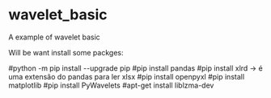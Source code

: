 # wavelet_basic
A example of wavelet basic


Will be want install some packges:

#python -m pip install --upgrade pip
#pip install pandas
#pip install xlrd -> é uma extensão do pandas para ler xlsx
#pip install openpyxl
#pip install matplotlib
#pip install PyWavelets
#apt-get install liblzma-dev

